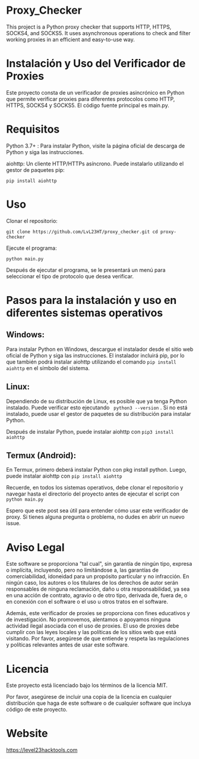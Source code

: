 # Proxy_Checker
This project is a Python proxy checker that supports HTTP, HTTPS, SOCKS4, and SOCKS5.  It uses asynchronous operations to check and filter working proxies in an efficient and easy-to-use way.



# Instalación y Uso del Verificador de Proxies

Este proyecto consta de un verificador de proxies asincrónico en Python que permite verificar proxies para diferentes protocolos como HTTP, HTTPS, SOCKS4 y SOCKS5. El código fuente principal es main.py.

# Requisitos

Python 3.7+ : Para instalar Python, visite la página oficial de descarga de Python y siga las instrucciones.

aiohttp: Un cliente HTTP/HTTPs asíncrono. Puede instalarlo utilizando el gestor de paquetes pip:


```pip install aiohttp```

# Uso

Clonar el repositorio:


```git clone https://github.com/LvL23HT/proxy_checker.git cd proxy-checker ```

Ejecute el programa:


```python main.py ```

Después de ejecutar el programa, se le presentará un menú para seleccionar el tipo de protocolo que desea verificar.

# Pasos para la instalación y uso en diferentes sistemas operativos

## Windows:

Para instalar Python en Windows, descargue el instalador desde el sitio web oficial de Python y siga las instrucciones. El instalador incluirá pip, por lo que también podrá instalar aiohttp utilizando el comando ```pip install aiohttp``` en el símbolo del sistema.

## Linux:

Dependiendo de su distribución de Linux, es posible que ya tenga Python instalado. Puede verificar esto ejecutando ``` python3 --version``` . Si no está instalado, puede usar el gestor de paquetes de su distribución para instalar Python.

Después de instalar Python, puede instalar aiohttp con 
```pip3 install aiohttp```

## Termux (Android):

En Termux, primero deberá instalar Python con pkg install python. Luego, puede instalar aiohttp con ```pip install aiohttp```

Recuerde, en todos los sistemas operativos, debe clonar el repositorio y navegar hasta el directorio del proyecto antes de ejecutar el script con 
```python main.py```

Espero que este post sea útil para entender cómo usar este verificador de proxy. Si tienes alguna pregunta o problema, no dudes en abrir un nuevo issue.


# Aviso Legal

Este software se proporciona "tal cual", sin garantía de ningún tipo, expresa o implícita, incluyendo, pero no limitándose a, las garantías de comerciabilidad, idoneidad para un propósito particular y no infracción. En ningún caso, los autores o los titulares de los derechos de autor serán responsables de ninguna reclamación, daño u otra responsabilidad, ya sea en una acción de contrato, agravio o de otro tipo, derivada de, fuera de, o en conexión con el software o el uso u otros tratos en el software.

Además, este verificador de proxies se proporciona con fines educativos y de investigación. No promovemos, alentamos o apoyamos ninguna actividad ilegal asociada con el uso de proxies. El uso de proxies debe cumplir con las leyes locales y las políticas de los sitios web que está visitando. Por favor, asegúrese de que entiende y respeta las regulaciones y políticas relevantes antes de usar este software.


# Licencia

Este proyecto está licenciado bajo los términos de la licencia MIT.


Por favor, asegúrese de incluir una copia de la licencia en cualquier distribución que haga de este software o de cualquier software que incluya código de este proyecto.

# Website

https://level23hacktools.com
